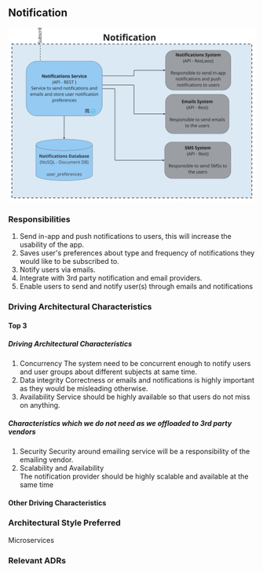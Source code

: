 ## Notification
![Image](../diagrams/quanta/notifications-quanta.jpg)

### Responsibilities
1. Send in-app and push notifications to users, this will increase the usability of the app.
2. Saves user's preferences about type and frequency of notifications they would like to be subscribed to.
3. Notify users via emails.
4. Integrate with 3rd party notification and email providers.
4. Enable users to send and notify user(s) through emails and notifications


### Driving Architectural Characteristics
#### Top 3
##### Driving Architectural Characteristics
1. Concurrency
   The system need to be concurrent enough to notify users and user groups about different subjects at same time.
2. Data integrity
   Correctness or emails and notifications is highly important as they would be misleading otherwise.
3. Availability
   Service should be highly available so that users do not miss on anything.

##### Characteristics which we do not need as we offloaded to 3rd party vendors
1. Security
   Security around emailing service will be a responsibility of the emailing vendor.
2. Scalability and Availability  
   The notification provider should be highly scalable and available at the same time


#### Other Driving Characteristics


### Architectural Style Preferred
Microservices

### Relevant ADRs

